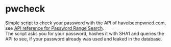 # pwcheck
Simple script to check your password with the API of haveibeenpwned.com, see
[API reference for Password Range Search][1].  
The script asks you for your password, hashes it with SHA1 and queries the API
to see, if your password already was used and leaked in the database.

[1]: https://haveibeenpwned.com/API/v2#SearchingPwnedPasswordsByRange  

